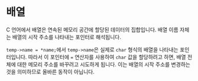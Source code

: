 
# 배열
C 언어에서 배열은 연속된 메모리 공간에 할당된 데이터의 집합입니다. 배열 이름 자체는 배열의 시작 주소를 나타내는 포인터로 해석됩니다.

`temp->name = *name;`에서 `temp->name`은 실제로 `char` 형식의 배열을 나타내는 포인터입니다. 따라서 이 포인터에 `=` 연산자를 사용하여 `char` 값을 할당하려고 하면, 배열 전체에 대한 메모리 주소를 바꾸려고 시도하게 됩니다. 이는 배열의 시작 주소를 변경하는 것을 의미하므로 올바른 동작이 아닙니다.